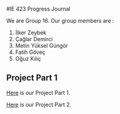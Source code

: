#IE 423 Progress Journal

We are Group 16. Our group members are :

1. İlker Zeybek
2. Çağlar Demirci
3. Metin Yüksel Güngör
4. Fatih Göveç
5. Oğuz Kılıç

## Project Part 1
[Here](part1group16.html) is our Project Part 1.

[Here](part2group16.html) is our Project Part 2.

